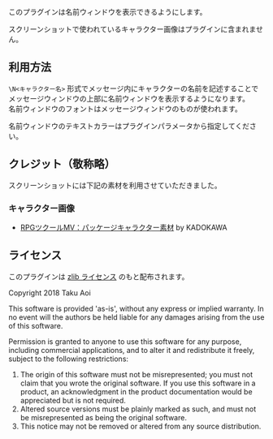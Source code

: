 このプラグインは名前ウィンドウを表示できるようにします。

スクリーンショットで使われているキャラクター画像はプラグインに含まれません。

## 利用方法

`\N<キャラクター名>` 形式でメッセージ内にキャラクターの名前を記述することでメッセージウィンドウの上部に名前ウィンドウを表示するようになります。\
名前ウィンドウのフォントはメッセージウィンドウのものが使われます。

名前ウィンドウのテキストカラーはプラグインパラメータから指定してください。

## クレジット（敬称略）

スクリーンショットには下記の素材を利用させていただきました。

### キャラクター画像
- [RPGツクールMV：パッケージキャラクター素材](http://store.tkool.jp/a/rpg-maker-mv-music-sound/cover-art-characters-pack) by KADOKAWA

## ライセンス
このプラグインは [zlib ライセンス](https://www.zlib.net/zlib_license.html) のもと配布されます。

Copyright 2018 Taku Aoi

This software is provided 'as-is', without any express or implied
warranty.  In no event will the authors be held liable for any damages
arising from the use of this software.

Permission is granted to anyone to use this software for any purpose,
including commercial applications, and to alter it and redistribute it
freely, subject to the following restrictions:

1. The origin of this software must not be misrepresented; you must not
    claim that you wrote the original software. If you use this software
    in a product, an acknowledgment in the product documentation would be
    appreciated but is not required.
2. Altered source versions must be plainly marked as such, and must not be
    misrepresented as being the original software.
3. This notice may not be removed or altered from any source distribution.
